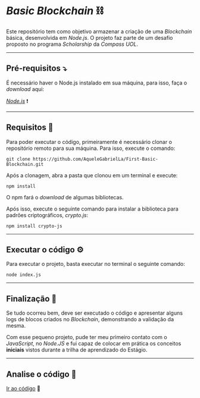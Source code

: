 # _Basic Blockchain_ ⛓️
Este repositório tem como objetivo armazenar a criação de uma _Blockchain_ básica, desenvolvida em _Node.js_. O projeto faz parte de um desafio proposto no programa _Scholarship_ da _Compass UOL_.

---

## Pré-requisitos ⤵️

É necessário haver o Node.js instalado em sua máquina, para isso, faça o _download_ aqui:

[_Node.js_](https://nodejs.org/en/download/package-manager) ❗

---

## Requisitos 🧰
Para poder executar o código, primeiramente é necessário clonar o repositório remoto para sua máquina. Para isso, execute o comando:

`git clone https://github.com/AqueleGabrielLa/First-Basic-Blockchain.git`

Após a clonagem, abra a pasta que clonou em um terminal e execute:

`npm install`

O npm fará o _download_ de algumas bibliotecas.

Após isso, execute o seguinte comando para instalar a biblioteca para padrões criptográficos, _crypto.js_:

`npm install crypto-js`

---

## Executar o código ⚙️
Para executar o projeto, basta executar no terminal o seguinte comando:

`node index.js`

---

## Finalização 🤔
Se tudo ocorreu bem, deve ser executado o código e apresentar alguns logs de blocos criados no _Blockchain_, demonstrando a validação da mesma.

Com esse pequeno projeto, pude ter meu primeiro contato com o _JavaScript_, no _Node.JS_ e fui capaz de colocar em prática os conceitos __iniciais__ vistos durante a trilha de aprendizado do Estágio.

---

## Analise o código 🧐

[Ir ao código](./src/) 📍